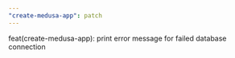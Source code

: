 ```yaml
---
"create-medusa-app": patch
---
```


feat(create-medusa-app): print error message for failed database connection
